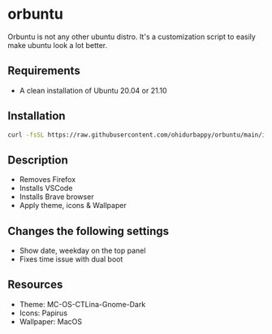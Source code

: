 # orbuntu
Orbuntu is not any other ubuntu distro. It's a customization script to easily
make ubuntu look a lot better.




## Requirements

- A clean installation of Ubuntu 20.04 or 21.10



## Installation

```bash
curl -fsSL https://raw.githubusercontent.com/ohidurbappy/orbuntu/main/install.sh | sh
```

## Description

- Removes Firefox
- Installs VSCode
- Installs Brave browser
- Apply theme, icons & Wallpaper


## Changes the following settings

- Show date, weekday on the top panel
- Fixes time issue with dual boot

## Resources

- Theme: MC-OS-CTLina-Gnome-Dark
- Icons: Papirus
- Wallpaper: MacOS